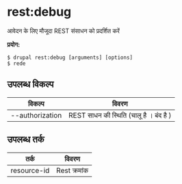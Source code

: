 # rest:debug
आवेदन के लिए मौजूदा REST संसाधन को प्रदर्शित करें

**प्रयोग:**
```
$ drupal rest:debug [arguments] [options]
$ rede  
```

## उपलब्ध विकल्प
विकल्प | विवरण
-------|-------------
--authorization | REST साधन की स्थिति (चालू है । बंद है )

## उपलब्ध तर्क
तर्क | विवरण
---------|-------------
resource-id | Rest क्रमांक
